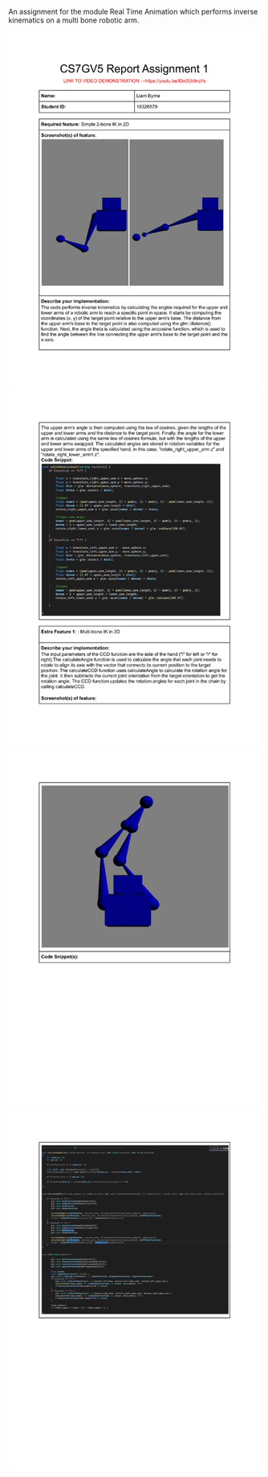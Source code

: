 An assignment for the module Real Time Animation which performs inverse kinematics on a multi bone robotic arm. 

![CS7GV5 Report Assignment 1-1](CS7GV5%20Report%20Assignment%201-1.png)
![CS7GV5 Report Assignment 1-2](CS7GV5%20Report%20Assignment%201-2.png)
![CS7GV5 Report Assignment 1-3](CS7GV5%20Report%20Assignment%201-3.png)
![CS7GV5 Report Assignment 1-4](CS7GV5%20Report%20Assignment%201-4.png)